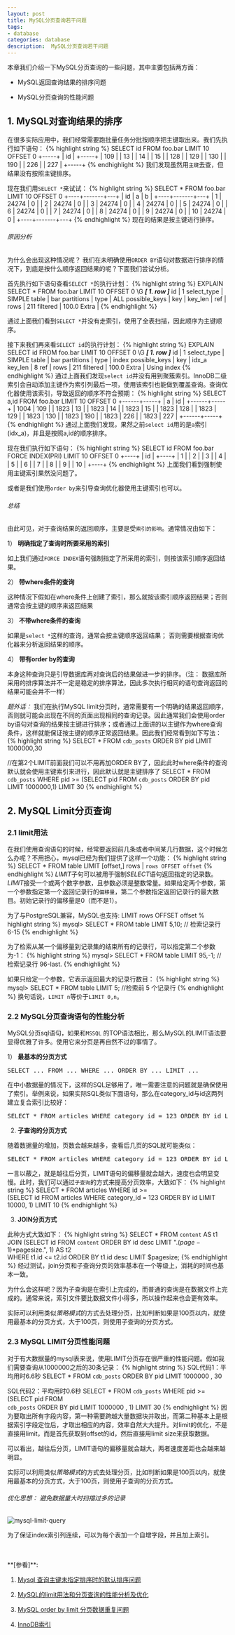 ```yaml
---
layout: post
title: MySQL分页查询若干问题
tags:
- database
categories: database
description:  MySQL分页查询若干问题
---
```



本章我们介绍一下MySQL分页查询的一些问题，其中主要包括两方面：

* MySQL返回查询结果的排序问题

* MySQL分页查询的性能问题


<!-- more -->

## 1. MySQL对查询结果的排序

在很多实际应用中，我们经常需要跑批量任务分批按顺序把主键取出来。我们先执行如下语句：
{% highlight string %}
SELECT id FROM foo.bar LIMIT 10 OFFSET 0
+-----+
| id  |
+-----+
| 109 |
| 13  |
| 14  |
| 15  |
| 128 |
| 129 |
| 130 |
| 190 |
| 226 |
| 227 |
+-----+
{% endhighlight %}
我们发现虽然用```主键```去查，但结果没有按照主键排序。

现在我们用```SELECT *```来试试：
{% highlight string %}
SELECT * FROM foo.bar LIMIT 10 OFFSET 0
+----+-------+---+
| id | a     | b |
+----+-------+---+
| 1  | 24274 | 0 |
| 2  | 24274 | 0 |
| 3  | 24274 | 0 |
| 4  | 24274 | 0 |
| 5  | 24274 | 0 |
| 6  | 24274 | 0 |
| 7  | 24274 | 0 |
| 8  | 24274 | 0 |
| 9  | 24274 | 0 |
| 10 | 24274 | 0 |
+----+-------+---+
{% endhighlight %}
现在的结果是按主键进行排序。

###### 原因分析
为什么会出现这种情况呢？ 我们在未明确使用```ORDER BY```语句对数据进行排序的情况下，到底是按什么顺序返回结果的呢？下面我们尝试分析。

首先执行如下语句查看```SELECT *```的执行计划：
{% highlight string %}
EXPLAIN SELECT * FROM foo.bar LIMIT 10 OFFSET 0 \G
***************************[ 1. row ]***************************
id            | 1
select_type   | SIMPLE
table         | bar
partitions    | <null>
type          | ALL
possible_keys | <null>
key           | <null>
key_len       | <null>
ref           | <null>
rows          | 211
filtered      | 100.0
Extra         | <null>
{% endhighlight %}

通过上面我们看到```SELECT *```并没有走索引，使用了全表扫描，因此顺序为主键顺序。

接下来我们再来看```SELECT id```的执行计划：
{% highlight string %}
EXPLAIN SELECT id FROM foo.bar LIMIT 10 OFFSET 0 \G
***************************[ 1. row ]***************************
id            | 1
select_type   | SIMPLE
table         | bar
partitions    | <null>
type          | index
possible_keys | <null>
key           | idx_a
key_len       | 8
ref           | <null>
rows          | 211
filtered      | 100.0
Extra         | Using index
{% endhighlight %}
通过上面我们发现```select id```并没有用到聚簇索引。InnoDB二级索引会自动添加主键作为索引列最后一项，使用该索引也能做到覆盖查询。查询优化器使用该索引，导致返回的顺序不符合预期：
{% highlight string %}
SELECT a,id FROM foo.bar LIMIT 10 OFFSET 0
+------+-----+
| a    | id  |
+------+-----+
| 1004 | 109 |
| 1823 | 13  |
| 1823 | 14  |
| 1823 | 15  |
| 1823 | 128 |
| 1823 | 129 |
| 1823 | 130 |
| 1823 | 190 |
| 1823 | 226 |
| 1823 | 227 |
+------+-----+
{% endhighlight %}
通过上面我们发现，果然之前```select id```用的是```a```索引(idx_a)，并且是按照a,id的顺序排序。

现在我们执行如下语句：
{% highlight string %}
SELECT id FROM foo.bar FORCE INDEX(PRI) LIMIT 10 OFFSET 0
+----+
| id |
+----+
| 1  |
| 2  |
| 3  |
| 4  |
| 5  |
| 6  |
| 7  |
| 8  |
| 9  |
| 10 |
+----+
{% endhighlight %}
上面我们看到强制使用主键索引果然没问题了。

或者是我们使用```order by```来引导查询优化器使用主键索引也可以。

###### 总结

由此可见，对于查询结果的返回顺序，主要是受```索引的影响```。通常情况由如下：

1） **明确指定了查询时所要采用的索引**

如上我们通过```FORCE INDEX```语句强制指定了所采用的索引，则按该索引顺序返回结果。

2） **带where条件的查询**

这种情况下假如在where条件上创建了索引，那么就按该索引顺序返回结果；否则通常会按主键的顺序来返回结果

3） **不带where条件的查询**

如果是```select *```这样的查询，通常会按主键顺序返回结果； 否则需要根据查询优化器来分析返回结果的顺序。

4） **带有order by的查询**

本身这种查询只是引导数据库再对查询后的结果做进一步的排序。（注： 数据库所采用的排序算法并不一定是稳定的排序算法，因此多次执行相同的语句查询返回的结果可能会并不一样）

*题外话：* 我们在执行MySQL limit分页时，通常需要有一个明确的结果返回顺序，否则就可能会出现在不同的页面出现相同的查询记录。因此通常我们会使用order by语句对查询的结果按主键进行排序；或者通过上面讲的以主键作为where查询条件，这样就能保证按主键的顺序正常返回结果。因此我们经常看到如下写法：
{% highlight string %}
SELECT * FROM `cdb_posts` ORDER BY pid LIMIT 1000000,30


//在第2个LIMIT前面我们可以不用再加ORDER BY了，因此此时where条件的查询默认就会使用主键索引来进行，因此默认就是主键排序了
SELECT * FROM `cdb_posts` WHERE pid >= (SELECT pid FROM  `cdb_posts` ORDER BY pid LIMIT 1000000,1) LIMIT 30
{% endhighlight %}

## 2. MySQL Limit分页查询

### 2.1 limit用法
在我们使用查询语句的时候，经常要返回前几条或者中间某几行数据，这个时候怎么办呢？不用担心，mysql已经为我们提供了这样一个功能：
{% highlight string %}
SELECT * FROM table LIMIT [offset,] rows | `rows OFFSET offset`
{% endhighlight %}
*LIMIT*子句可以被用于强制*SELECT*语句返回指定的记录数。*LIMIT*接受一个或两个数字参数，且参数必须是整数常量。如果给定两个参数，第一个参数指定第一个返回记录行的```偏移量```，第二个参数指定返回记录行的最大数目。初始记录行的偏移量是0（而不是1）。

为了与PostgreSQL兼容，MySQL也支持: LIMIT rows OFFSET offset
% highlight string %}
mysql> SELECT * FROM table LIMIT 5,10; // 检索记录行 6-15 
{% endhighlight %}

为了检索从某一个偏移量到记录集的结束所有的记录行，可以指定第二个参数为-1：
{% highlight string %}
mysql> SELECT * FROM table LIMIT 95,-1; // 检索记录行 96-last.
{% endhighlight %}

如果只给定一个参数，它表示返回最大的记录行数目：
{% highlight string %}
mysql> SELECT * FROM table LIMIT 5; //检索前 5 个记录行 
{% endhighlight %}
换句话说，```LIMIT n```等价于```LIMIT 0,n```。

### 2.2 MySQL分页查询语句的性能分析
MySQL分页sql语句，如果和```MSSQL``` 的TOP语法相比，那么MySQL的LIMIT语法要显得优雅了许多。使用它来分页是再自然不过的事情了。

1） **最基本的分页方式**
<pre>
SELECT ... FROM ... WHERE ... ORDER BY ... LIMIT ...
</pre>
在中小数据量的情况下，这样的SQL足够用了，唯一需要注意的问题就是确保使用了索引。举例来说，如果实际SQL类似下面语句，那么在category_id与id这两列建立复合索引比较好：
<pre>
SELECT * FROM articles WHERE category_id = 123 ORDER BY id LIMIT 50, 10
</pre>

2) **子查询的分页方式**

随着数据量的增加，页数会越来越多，查看后几页的SQL就可能类似：
<pre>
SELECT * FROM articles WHERE category_id = 123 ORDER BY id LIMIT 10000, 10
</pre>
一言以蔽之，就是越往后分页，LIMIT语句的偏移量就会越大，速度也会明显变慢。此时，我们可以通过```子查询```的方式来提高分页效率，大致如下：
{% highlight string %}
SELECT * FROM articles WHERE  id >=  
(SELECT id FROM articles  WHERE category_id = 123 ORDER BY id LIMIT 10000, 1) LIMIT 10
{% endhighlight %}

3) **JOIN分页方式**

此种方式大致如下：
{% highlight string %}
SELECT * FROM `content` AS t1   
JOIN (SELECT id FROM `content` ORDER BY id desc LIMIT ".($page-1)*$pagesize.", 1) AS t2   
WHERE t1.id <= t2.id ORDER BY t1.id desc LIMIT $pagesize; 
{% endhighlight %}
经过测试，join分页和子查询分页的效率基本在一个等级上，消耗的时间也基本一致。

为什么会这样呢？因为子查询是在索引上完成的，而普通的查询是在数据文件上完成的。通常来说，索引文件要比数据文件小得多，所以操作起来也会更有效率。

实际可以利用类似*策略模式*的方式去处理分页，比如判断如果是100页以内，就使用最基本的分页方式，大于100页，则使用子查询的分页方式。

### 2.3 MySQL LIMIT分页性能问题
对于有大数据量的mysql表来说，使用LIMIT分页存在很严重的性能问题。假如我们需要查询从1000000之后的30条记录：
{% highlight string %}
SQL代码1：平均用时6.6秒 SELECT * FROM `cdb_posts` ORDER BY pid LIMIT 1000000 , 30

SQL代码2：平均用时0.6秒 SELECT * FROM `cdb_posts` WHERE pid >= (SELECT pid FROM  
`cdb_posts` ORDER BY pid LIMIT 1000000 , 1) LIMIT 30
{% endhighlight %}
因为要取出所有字段内容，第一种需要跨越大量数据块并取出，而第二种基本上是根据索引字段定位后，才取出相应的内容，效率自然大大提升。对limit的优化，不是直接用limit，而是首先获取到offset的id，然后直接用limit size来获取数据。

可以看出，越往后分页，LIMIT语句的偏移量就会越大，两者速度差距也会越来越明显。

实际可以利用类似*策略模式*的方式去处理分页，比如判断如果是100页以内，就使用最基本的分页方式，大于100页，则使用子查询的分页方式。

###### 优化思想： 避免数据量大时扫描过多的记录

![mysql-limit-query](https://ivanzz1001.github.io/records/assets/img/db/mysql-limit-query.png)

为了保证index索引列连续，可以为每个表加一个自增字段，并且加上索引。


<br />
<br />
**[参看]**:


1. [Mysql 查询主键未指定排序时的默认排序问题](https://blog.csdn.net/weixin_34010949/article/details/91381143)

2. [MySQL的limit用法和分页查询的性能分析及优化](https://segmentfault.com/a/1190000008859706?utm_source=tag-newest)

3. [MySQL order by limit 分页数据重复问题](https://www.jianshu.com/p/544c319fd838)

3. [InnoDB索引](https://www.cnblogs.com/cjsblog/p/8447325.html)

<br />
<br />
<br />

